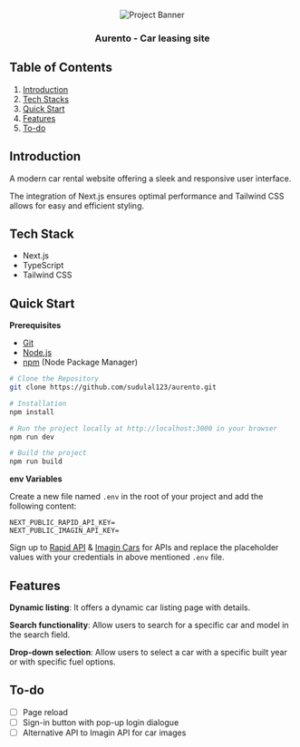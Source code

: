 <div align="center">
  <br />
    <a>
      <img src="https://github.com/sudulal123/aurento/assets/86375908/e73591a5-8349-4a31-b518-fdf6a402f57e" alt="Project Banner">
    </a>
  <br />
  <h3 align="center">Aurento - Car leasing site</h3>
</div>

## <a name="table">Table of Contents</a>

1. [Introduction](#introduction)
2. [Tech Stacks](#tech-stacks)
3. [Quick Start](#quick-start)
4. [Features](#features)
5. [To-do](#to-do)


## <a name="introduction"> Introduction </a>

A modern car rental website offering a sleek and responsive user interface.

The integration of Next.js ensures optimal performance and Tailwind CSS allows for easy and efficient styling.


## <a name="tech-stacks"> Tech Stack </a>

- Next.js
- TypeScript
- Tailwind CSS


## <a name="quick-start"> Quick Start </a>

**Prerequisites**

- [Git](https://git-scm.com/)
- [Node.js](https://nodejs.org/en)
- [npm](https://www.npmjs.com/) (Node Package Manager)

```bash
# Clone the Repository
git clone https://github.com/sudulal123/aurento.git

# Installation
npm install

# Run the project locally at http://localhost:3000 in your browser
npm run dev

# Build the project
npm run build
```

**env Variables**

Create a new file named `.env` in the root of your project and add the following content:

```env
NEXT_PUBLIC_RAPID_API_KEY=
NEXT_PUBLIC_IMAGIN_API_KEY=
```
Sign up to [Rapid API](https://rapidapi.com/hub) & [Imagin Cars](https://www.imagin.studio/solutions/api) for APIs and replace the placeholder values with your credentials in above mentioned `.env` file.


## <a name="features"> Features </a>

**Dynamic listing**: It offers a dynamic car listing page with details.

**Search functionality**: Allow users to search for a specific car and model in the search field.

**Drop-down selection**: Allow users to select a car with a specific built year or with specific fuel options.


## <a name="to-do"> To-do </a>
- [ ] Page reload
- [ ] Sign-in button with pop-up login dialogue
- [ ] Alternative API to Imagin API for car images  
